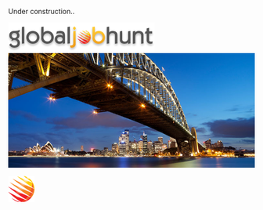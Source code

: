 Under construction..

![logo](images/logo.png)
![bridge](images/bridge.jpg)

![small logo](images/footer_logo.png)
